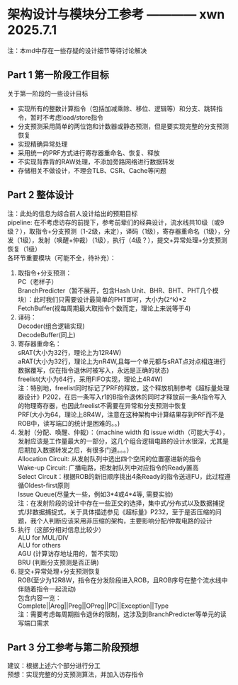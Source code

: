 # 架构设计与模块分工参考 ———— xwn 2025.7.1<br>

注：本md中存在一些存疑的设计细节等待讨论解决<br>

## Part 1 第一阶段工作目标<br>

关于第一阶段的一些设计目标<br>

* 实现所有的整数计算指令（包括加减乘除、移位、逻辑等）和分支、跳转指令，暂时不考虑load/store指令<br>
* 分支预测采用简单的两位饱和计数器或静态预测，但是要实现完整的分支预测恢复<br>
* 实现精确异常处理<br>
* 采用统一的PRF方式进行寄存器重命名、恢复、释放<br>
* 不实现背靠背的RAW处理，不添加旁路网络进行数据转发<br>
* 存储相关不做设计，不理会TLB、CSR、Cache等问题<br>

## Part 2 整体设计<br>

注：此处的信息为综合前人设计给出的预期目标<br>
pipeline: 在不考虑访存的前提下，参考前辈们的经典设计，流水线共10级（或9级？），取指令+分支预测（1-2级，未定），译码（1级），寄存器重命名（1级），分发（1级），发射（唤醒+仲裁）（1级），执行（4级？），提交+异常处理+分支预测恢复（1级）<br>
各环节重要模块（可能不全，待补充）：<br>

1. 取指令+分支预测：<br>
   PC（老样子）<br>
   BranchPredicter（暂不展开，包含Hash Unit、BHR、BHT、PHT几个模块）：此时我们只需要设计最简单的PHT即可，大小为(2^k)*2<br>
   FetchBuffer(视每周期最大取指令个数而定，理论上来说等于4)<br>
2. 译码：<br>
   Decoder(组合逻辑实现)<br>
   DecodeBuffer(同上)<br>
3. 寄存器重命名：<br>
   sRAT(大小为32行，理论上为12R4W)<br>
   aRAT(大小为32行，理论上为nR4W,且每一个单元都与sRAT点对点相连进行数据覆写，仅在指令退休时被写入，永远是正确的状态)<br>
   freelist(大小为64行，采用FIFO实现，理论上4R4W)<br>
   注：特别地，freelist同时标记了PRF的释放，这个释放机制参考《超标量处理器设计》P202，在后一条写入r1的B指令退休的同时才释放前一条A指令写入的物理寄存器，也因此freelist不需要在异常和分支预测中恢复<br>
   PRF(大小为64，理论上8R4W，注意在这种架构中计算结果存到PRF而不是ROB中，读写端口的统计是困难的。。)<br>
4. 发射（分配、唤醒、仲裁）：（machine width 和 issue width（可能大于4），发射应该是工作量最大的一部分，这几个组合逻辑电路的设计水很深，尤其是后期加入数据转发之后，有很多门道。。。）<br>
   Allocation Circuit: 从发射队列中选出四个空闲的位置塞进新的指令<br>
   Wake-up Circuit: 广播电路，把发射队列中对应指令的Ready置高<br>
   Select Circuit：根据ROB的新旧顺序挑出4条Ready的指令送进FU，此过程遵循Oldest-first原则<br>
   Issue Queue(尽量大一些，例如3\*4或4\*4等, 需要实验)<br>
   注：在发射阶段的设计中存在一些正交的选择，集中式/分布式以及数据捕捉式/非数据捕捉式，关于具体描述参见《超标量》P232，至于是否压缩的问题，我个人判断应该采用非压缩的架构，主要影响分配/仲裁电路的设计<br>
5. 执行（这部分相对信息比较少）<br>
   ALU for MUL/DIV <br>
   ALU for others<br>
   AGU (计算访存地址用的，暂不实现)<br>
   BRU (判断分支预测是否正确)<br>
6. 提交+异常处理+分支预测恢复<br>
   ROB(至少为12R8W，指令在分发阶段进入ROB，且ROB序号在整个流水线中伴随着指令一起流动)<br>
   包含内容一览：<br>
   Complete||Areg||Preg||OPreg||PC||Exception||Type<br>
   注：需要考虑每周期指令退休的限制，这涉及到BranchPredicter等单元的读写端口需求<br>

## Part 3 分工参考与第二阶段预想<br>

建议：根据上述六个部分进行分工<br>
预想：实现完整的分支预测算法，并加入访存指令<br>
